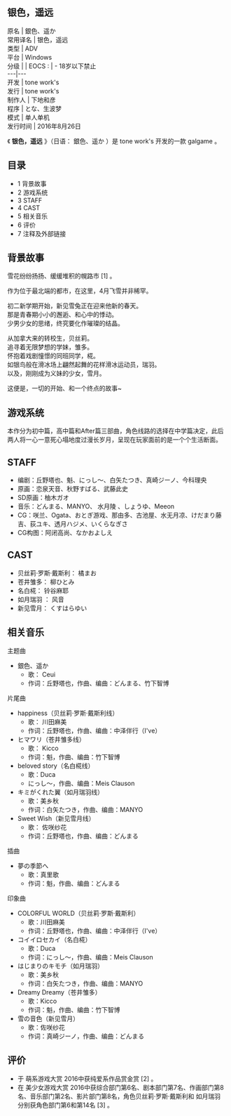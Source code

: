 银色，遥远  
---  
原名  |  銀色、遥か   
常用译名  |  银色，遥远   
类型  |  ADV   
平台  |  Windows   
分级  |  |  EOCS  :  |  \- 18岁以下禁止   
---|---  
开发  |  tone work's   
发行  |  tone work's   
制作人  |  下地和彦   
程序  |  とな、生波梦   
模式  |  单人单机   
发行时间  |  2016年8月26日   
  
《 **银色，遥远** 》（日语：  銀色、遥か  ）是  tone work's  开发的一款  galgame  。

##  目录

  * 1  背景故事 
  * 2  游戏系统 
  * 3  STAFF 
  * 4  CAST 
  * 5  相关音乐 
  * 6  评价 
  * 7  注释及外部链接 

##  背景故事

雪花纷纷扬扬、缓缓堆积的幌路市  [1]  。  
  
作为位于最北端的都市，在这里，4月飞雪并非稀罕。  
  
初二新学期开始，新见雪兔正在迎来他新的春天。  
那是青春期小小的邂逅、和心中的悸动。  
少男少女的思绪，终究要化作璀璨的结晶。  
  
从加拿大来的转校生，贝丝莉。  
追寻着无限梦想的学妹，雏多。  
怀抱着戏剧憧憬的同班同学，椛。  
如银鸟般在滑冰场上翩然起舞的花样滑冰运动员，瑞羽。  
以及，刚刚成为义妹的少女，雪月。  
  
这便是，一切的开始、和一个终点的故事~

##  游戏系统

本作分为初中篇，高中篇和After篇三部曲，角色线路的选择在中学篇决定，此后两人将一心一意死心塌地度过漫长岁月，呈现在玩家面前的是一个个生活断面。

##  STAFF

  * 编剧：丘野塔也、魁、にっし～、白矢たつき、真崎ジーノ、今科理央 
  * 原画：恋泉天音、秋野すばる、武藤此史 
  * SD原画：柚木ガオ 
  * 音乐：どんまる、MANYO、  水月陵  、しょうゆ、Meeon 
  * CG：咲兰、Ogata、おとぎ游戏、那由多、古池屋、水无月凉、けだまり藤吉、荻ユキ、透月ハジメ、いくらなぎさ 
  * CG构图：阿闭高尚、なかおよしえ 

##  CAST

  * 贝丝莉·罗斯·戴斯利：  橘まお 
  * 苍井雏多：  柳ひとみ 
  * 名白椛：  铃谷麻耶 
  * 如月瑞羽  ：  风音 
  * 新见雪月：  くすはらゆい 

##  相关音乐

主题曲

  * 銀色、遥か 
    * 歌：  Ceui 
    * 作词：丘野塔也，作曲、编曲：どんまる、竹下智博 

片尾曲

  * happiness（贝丝莉·罗斯·戴斯利线） 
    * 歌：  川田麻美 
    * 作词：丘野塔也，作曲、编曲：中泽伴行（I've） 
  * ヒマワリ（苍井雏多线） 
    * 歌：  Kicco 
    * 作词：魁，作曲、编曲：竹下智博 
  * beloved story（名白椛线） 
    * 歌：Duca 
    * にっし～，作曲、编曲：Meis Clauson 
  * キミがくれた翼（如月瑞羽线） 
    * 歌：美乡秋 
    * 作词：白矢たつき，作曲、编曲：MANYO 
  * Sweet Wish（新见雪月线） 
    * 歌：  佐咲纱花 
    * 作词：丘野塔也，作曲、编曲：どんまる 

插曲

  * 夢の季節へ 
    * 歌：真里歌 
    * 作词：魁，作曲、编曲：どんまる 

印象曲

  * COLORFUL WORLD（贝丝莉·罗斯·戴斯利） 
    * 歌：川田麻美 
    * 作词：丘野塔也，作曲、编曲：中泽伴行（I've） 
  * コイイロセカイ（名白椛） 
    * 歌：Duca 
    * 作词：にっし～，作曲、编曲：Meis Clauson 
  * はじまりのキモチ（如月瑞羽） 
    * 歌：美乡秋 
    * 作词：白矢たつき，作曲、编曲：MANYO 
  * Dreamy Dreamy（苍井雏多） 
    * 歌：Kicco 
    * 作词：魁，作曲、编曲：竹下智博 
  * 雪の音色（新见雪月） 
    * 歌：佐咲纱花 
    * 作词：真崎ジーノ，作曲、编曲：どんまる 

##  评价

  * 于  萌系游戏大赏  2016中获纯爱系作品赏金赏  [2]  。 
  * 在  美少女游戏大赏  2016中获综合部门第6名、剧本部门第7名、作画部门第8名、音乐部门第2名、影片部门第8名，角色贝丝莉·罗斯·戴斯利和  如月瑞羽  分别获角色部门第6和第14名  [3]  。 
